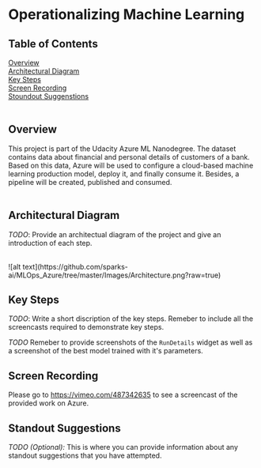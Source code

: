 # Operationalizing Machine Learning

## Table of Contents  
[Overview](#overview)  
[Architectural Diagram](#architecture) <br>
[Key Steps](#key_steps) <br> 
[Screen Recording](#recording) <br>
[Stoundout Suggenstions](#standout) <br> 
<br>   

<a name="overview"/>

## Overview
This project is part of the Udacity Azure ML Nanodegree. The dataset contains data about financial and personal details of customers of a bank. Based on this data, Azure will be used to configure a cloud-based machine learning production model, deploy it, and finally consume it. Besides, a pipeline will be created, published and consumed.  
<br>

<a name="architecture"/>

## Architectural Diagram
*TODO*: Provide an architectual diagram of the project and give an introduction of each step.

<br>
![alt text](https://github.com/sparks-ai/MLOps_Azure/tree/master/Images/Architecture.png?raw=true)
<br>


<a name="key_steps"/>

## Key Steps
*TODO*: Write a short discription of the key steps. Remeber to include all the screencasts required to demonstrate key steps. 

*TODO* Remeber to provide screenshots of the `RunDetails` widget as well as a screenshot of the best model trained with it's parameters.

<a name="recording"/>

## Screen Recording
Please go to https://vimeo.com/487342635 to see a screencast of the provided work on Azure. 

<a name="standout"/>

## Standout Suggestions
*TODO (Optional):* This is where you can provide information about any standout suggestions that you have attempted.
